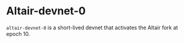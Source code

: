 # Altair-devnet-0

`altair-devnet-0` is a short-lived devnet that activates the Altair fork at epoch 10.
